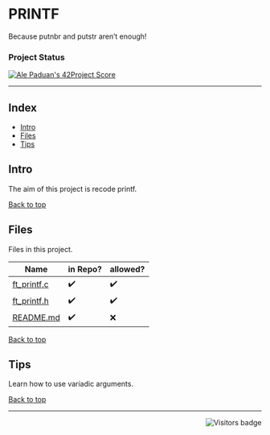 # PRINTF
Because putnbr and putstr aren’t enough!

### Project Status

[![Ale Paduan's 42Project Score](https://badge42.herokuapp.com/api/project/apaduan-/ft_printf)](https://projects.intra.42.fr/42cursus-ft_printf/apaduan-)

--------------------
<a id='indice'></a>
## Index
- [Intro](#intro)
- [Files](#files)
- [Tips](#tips)


<a id='intro'></a>
## Intro
The aim of this project is recode printf. 

[Back to top](#indice)


<a id='files'></a>
## Files
Files in this project.

| Name | in Repo? | allowed? |
| --- | --- | --- |
| [ft_printf.c](https://github.com/oskadoskaposka/gnl/blob/main/get_next_line.c) | ✔️ | ✔️ |
| [ft_printf.h](https://github.com/oskadoskaposka/gnl/blob/main/get_next_line.c) | ✔️ | ✔️ |
| [README.md](https://github.com/oskadoskaposka/gnl/blob/main/README.md) | ✔️ | ❌ |

<!-- ✔️ -->
<!-- ❌ -->
<!-- [Mensagem a ser exibida](arquivo/caminho link) -->

[Back to top](#indice)


<a id='tips'></a>
## Tips
Learn how to use variadic arguments.

[Back to top](#indice)

--------------------

<img align="right" src="https://komarev.com/ghpvc/?username=oskadoskaposka&color=lightgrey&style=flat&label=visitors" alt="Visitors badge" />

<!-- Badge do Projeto => https://github.com/JaeSeoKim/badge42 -->

<!-- 
links para guardar referente ao PRINTF
https://www.gnu.org/software/make/manual/make.html#Recursion
https://www.notion.so/fr_printf-7ba5a9061a194587b0fc35c67aabdbc8
https://github.com/alexandregv/norminette-action-demo
-->